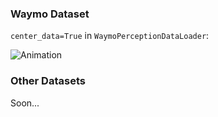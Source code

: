 
### Waymo Dataset

`center_data=True` in `WaymoPerceptionDataLoader`:

![Animation](../../docs/waymo_centric_false.gif)

### Other Datasets

Soon...